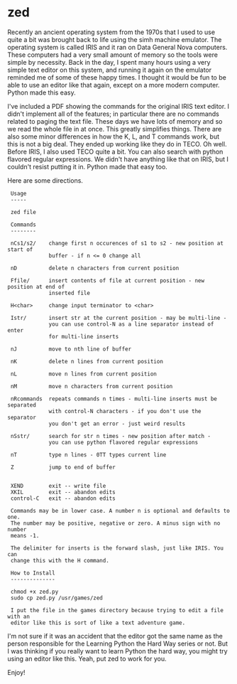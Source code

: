 # zed
Recently an ancient operating system from the 1970s that I used to use quite a bit was brought back to life using the simh machine emulator. The operating system is called IRIS and it ran on Data General Nova computers. These computers had a very small amount of memory so the tools were simple by necessity. Back in the day, I spent many hours using a very simple text editor on this system, and running it again on the emulator reminded me of some of these happy times. I thought it would be fun to be able to use an editor like that again, except on a more modern computer. Python made this easy.

I've included a PDF showing the commands for the original IRIS text editor. I didn't implement all of the features; in particular there are no commands related to paging the text file. These days we have lots of memory and so we read the whole file in at once. This greatly simplifies things. There are also some minor differences in how the K, L, and T commands work, but this is not a big deal. They ended up working like they do in TECO. Oh well. Before IRIS, I also used TECO quite a bit. You can also search with python flavored regular expressions. We didn't have anything like that on IRIS, but I couldn't resist putting it in. Python made that easy too. 

Here are some directions.

```
 Usage
 -----

 zed file

 Commands
 --------

 nCs1/s2/    change first n occurences of s1 to s2 - new position at start of
             buffer - if n <= 0 change all

 nD          delete n characters from current position

 Ffile/      insert contents of file at current position - new position at end of
             inserted file

 H<char>     change input terminator to <char>

 Istr/       insert str at the current position - may be multi-line -
             you can use control-N as a line separator instead of enter
             for multi-line inserts

 nJ          move to nth line of buffer

 nK          delete n lines from current position

 nL          move n lines from current position

 nM          move n characters from current position

 nRcommands  repeats commands n times - multi-line inserts must be separated
             with control-N characters - if you don't use the separator
             you don't get an error - just weird results

 nSstr/      search for str n times - new position after match -
             you can use python flavored regular expressions

 nT          type n lines - 0TT types current line

 Z           jump to end of buffer


 XEND        exit -- write file
 XKIL        exit -- abandon edits
 control-C   exit -- abandon edits

 Commands may be in lower case. A number n is optional and defaults to one.
 The number may be positive, negative or zero. A minus sign with no number
 means -1.

 The delimiter for inserts is the forward slash, just like IRIS. You can
 change this with the H command.

 How to Install
 --------------

 chmod +x zed.py
 sudo cp zed.py /usr/games/zed
 
 I put the file in the games directory because trying to edit a file with an
 editor like this is sort of like a text adventure game.
```
I'm not sure if it was an accident that the editor got the same name as the person responsible for the Learning Python the Hard Way series or not. But I was thinking if you really want to learn Python the hard way, you might try using an editor like this. Yeah, put zed to work for you.

Enjoy!
